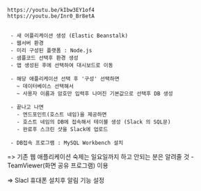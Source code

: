    https://youtu.be/kIbw3EY1of4
    https://youtu.be/Inr0_Br8etA
    
    
     - 새 어플리케이션 생성 (Elastic Beanstalk)
     - 웹서버 환경
     - 미리 구성된 플랫폼 : Node.js
     - 샘플코드 선택후 환경 생성
     - 앱 생성된 후에 선택하여 대시보드로 이동

     - 해당 애플리케이션 선택 후 '구성' 선택하면
       ~ 데이터베이스 선택해서
       ~ 사용자 이름과 암호만 입력후 나머진 기본값으로 선택후 DB 생성

     - 끝나고 나면
       - 엔드포인트(호스트 네임)을 제공하면
       - 호스트 네임의 DB에 접속해서 테이블 생성 (Slack 의 SQL문)
       - 완료후 스크린 샷을 Slack에 업로드

     - DB접속 프로그램 : MySQL Workbench 설치

   => 기존 웹 애플리케이션 숙제는 일요일까지 하고 안되는 분은 알려줄 것
     - TeamViewer(화면 공유 프로그램) 이용

   => Slacl 휴대폰 설치후 알림 기능 설정
